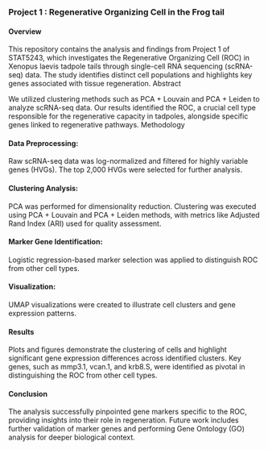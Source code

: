 ### Project 1 : Regenerative Organizing Cell in the Frog tail


#### Overview
This repository contains the analysis and findings from Project 1 of STAT5243, which investigates the Regenerative Organizing Cell (ROC) in Xenopus laevis tadpole tails through single-cell RNA sequencing (scRNA-seq) data. The study identifies distinct cell populations and highlights key genes associated with tissue regeneration.
Abstract

We utilized clustering methods such as PCA + Louvain and PCA + Leiden to analyze scRNA-seq data. Our results identified the ROC, a crucial cell type responsible for the regenerative capacity in tadpoles, alongside specific genes linked to regenerative pathways.
Methodology


#### Data Preprocessing:
Raw scRNA-seq data was log-normalized and filtered for highly variable genes (HVGs).
The top 2,000 HVGs were selected for further analysis.

#### Clustering Analysis:
PCA was performed for dimensionality reduction.
Clustering was executed using PCA + Louvain and PCA + Leiden methods, with metrics like Adjusted Rand Index (ARI) used for quality assessment.

#### Marker Gene Identification:
Logistic regression-based marker selection was applied to distinguish ROC from other cell types.

#### Visualization:
UMAP visualizations were created to illustrate cell clusters and gene expression patterns.

#### Results
Plots and figures demonstrate the clustering of cells and highlight significant gene expression differences across identified clusters.
Key genes, such as mmp3.1, vcan.1, and krb8.S, were identified as pivotal in distinguishing the ROC from other cell types.

#### Conclusion
The analysis successfully pinpointed gene markers specific to the ROC, providing insights into their role in regeneration. Future work includes further validation of marker genes and performing Gene Ontology (GO) analysis for deeper biological context.
